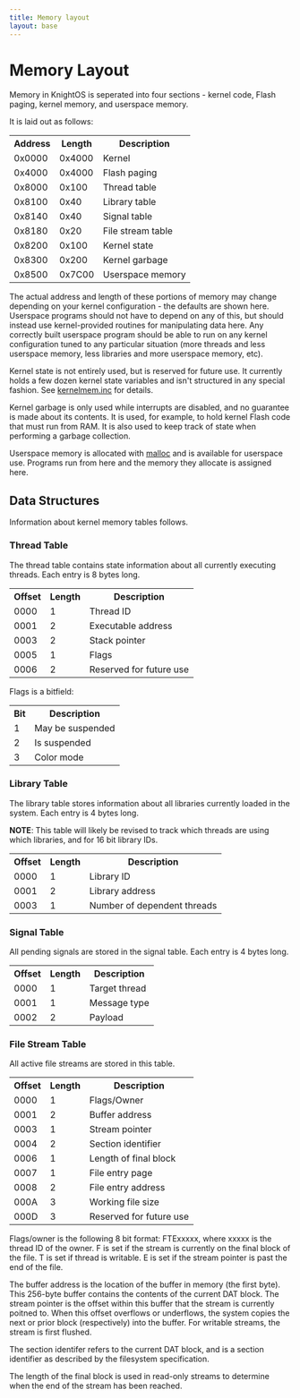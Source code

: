 ```yaml
---
title: Memory layout
layout: base
---
```


# Memory Layout

Memory in KnightOS is seperated into four sections - kernel code, Flash paging, kernel memory, and userspace memory.

It is laid out as follows:

<table class="table">
    <th>Address</th><th>Length</th><th>Description</th>
    <tr><td>0x0000</td><td>0x4000</td><td>Kernel</td></tr>
    <tr><td>0x4000</td><td>0x4000</td><td>Flash paging</td></tr>
    <tr><td>0x8000</td><td>0x100</td><td>Thread table</td></tr>
    <tr><td>0x8100</td><td>0x40</td><td>Library table</td></tr>
    <tr><td>0x8140</td><td>0x40</td><td>Signal table</td></tr>
    <tr><td>0x8180</td><td>0x20</td><td>File stream table</td></tr>
    <tr><td>0x8200</td><td>0x100</td><td>Kernel state</td></tr>
    <tr><td>0x8300</td><td>0x200</td><td>Kernel garbage</td></tr>
    <tr><td>0x8500</td><td>0x7C00</td><td>Userspace memory</td></tr>
</table>

The actual address and length of these portions of memory may change depending on your kernel configuration - the
defaults are shown here. Userspace programs should not have to depend on any of this, but should instead use
kernel-provided routines for manipulating data here. Any correctly built userspace program should be able to run
on any kernel configuration tuned to any particular situation (more threads and less userspace memory, less
libraries and more userspace memory, etc).

Kernel state is not entirely used, but is reserved for future use. It currently holds a few dozen kernel state
variables and isn't structured in any special fashion. See
[kernelmem.inc](https://github.com/KnightOS/kernel/blob/master/inc/kernelmem.inc) for details.

Kernel garbage is only used while interrupts are disabled, and no guarantee is made about its contents. It is
used, for example, to hold kernel Flash code that must run from RAM. It is also used to keep track of state when
performing a garbage collection.

Userspace memory is allocated with [malloc](http://www.knightos.org/docs/reference/system.html#malloc) and is
available for userspace use. Programs run from here and the memory they allocate is assigned here.

## Data Structures

Information about kernel memory tables follows.

### Thread Table

The thread table contains state information about all currently executing threads. Each entry is 8 bytes long.

<table class="table">
    <th>Offset</th><th>Length</th><th>Description</th>
    <tr><td>0000</td><td>1</td><td>Thread ID</td></tr>
    <tr><td>0001</td><td>2</td><td>Executable address</td></tr>
    <tr><td>0003</td><td>2</td><td>Stack pointer</td></tr>
    <tr><td>0005</td><td>1</td><td>Flags</td></tr>
    <tr><td>0006</td><td>2</td><td>Reserved for future use</td></tr>
</table>

Flags is a bitfield:

<table class="table">
    <th>Bit</th><th>Description</th>
    <tr><td>1</td><td>May be suspended</td></tr>
    <tr><td>2</td><td>Is suspended</td></tr>
    <tr><td>3</td><td>Color mode</td></tr>
</table>

### Library Table

The library table stores information about all libraries currently loaded in the system. Each entry is 4 bytes long.

**NOTE**: This table will likely be revised to track which threads are using which libraries, and for 16 bit library IDs.

<table class="table">
    <th>Offset</th><th>Length</th><th>Description</th>
    <tr><td>0000</td><td>1</td><td>Library ID</td></tr>
    <tr><td>0001</td><td>2</td><td>Library address</td></tr>
    <tr><td>0003</td><td>1</td><td>Number of dependent threads</td></tr>
</table>

### Signal Table

All pending signals are stored in the signal table. Each entry is 4 bytes long.

<table class="table">
    <th>Offset</th><th>Length</th><th>Description</th>
    <tr><td>0000</td><td>1</td><td>Target thread</td></tr>
    <tr><td>0001</td><td>1</td><td>Message type</td></tr>
    <tr><td>0002</td><td>2</td><td>Payload</td></tr>
</table>

### File Stream Table

All active file streams are stored in this table.

<table class="table">
    <th>Offset</th><th>Length</th><th>Description</th>
    <tr><td>0000</td><td>1</td><td>Flags/Owner</td></tr>
    <tr><td>0001</td><td>2</td><td>Buffer address</td></tr>
    <tr><td>0003</td><td>1</td><td>Stream pointer</td></tr>
    <tr><td>0004</td><td>2</td><td>Section identifier</td></tr>
    <tr><td>0006</td><td>1</td><td>Length of final block</td></tr>
    <tr><td>0007</td><td>1</td><td>File entry page</td></tr>
    <tr><td>0008</td><td>2</td><td>File entry address</td></tr>
    <tr><td>000A</td><td>3</td><td>Working file size</td></tr>
    <tr><td>000D</td><td>3</td><td>Reserved for future use</td></tr>
</table>

Flags/owner is the following 8 bit format: FTExxxxx, where xxxxx is the thread ID of the owner. F is set if the stream is currently on the
final block of the file. T is set if thread is writable. E is set if the stream pointer is past the end of the file.

The buffer address is the location of the buffer in memory (the first byte). This 256-byte buffer contains the contents of the current DAT
block. The stream pointer is the offset within this buffer that the stream is currently poitned to. When this offset overflows or underflows,
the system copies the next or prior block (respectively) into the buffer. For writable streams, the stream is first flushed.

The section identifer refers to the current DAT block, and is a section identifier as described by the filesystem specification.

The length of the final block is used in read-only streams to determine when the end of the stream has been reached.
